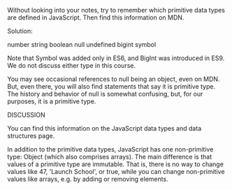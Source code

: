 

Without looking into your notes, try to remember which primitive data types are defined in JavaScript. Then find this information on MDN.

Solution:

number
string
boolean
null
undefined
bigint
symbol


Note that Symbol was added only in ES6, and BigInt was introduced in ES9. We do not discuss either type in this course.

You may see occasional references to null being an object, even on MDN. But, even there, you will also find statements that say it is primitive type. The history and behavior of null is somewhat confusing, but, for our purposes, it is a primitive type.


DISCUSSION

You can find this information on the JavaScript data types and data structures page.

In addition to the primitive data types, JavaScript has one non-primitive type: Object (which also comprises arrays). The main difference is that values of a primitive type are immutable. That is, there is no way to change values like 47, 'Launch School', or true, while you can change non-primitive values like arrays, e.g. by adding or removing elements.